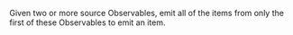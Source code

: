 Given two or more source Observables, emit all of the items from only the first
of these Observables to emit an item.
